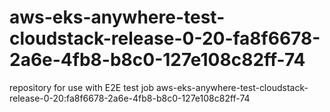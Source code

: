 # aws-eks-anywhere-test-cloudstack-release-0-20-fa8f6678-2a6e-4fb8-b8c0-127e108c82ff-74
repository for use with E2E test job aws-eks-anywhere-test-cloudstack-release-0-20:fa8f6678-2a6e-4fb8-b8c0-127e108c82ff-74
